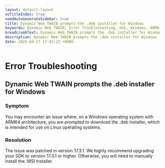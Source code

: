 ```yaml
---
layout: default-layout
noTitleIndex: true
needAutoGenerateSidebar: true
title: Dynamic Web TWAIN prompts the .deb installer for Windows
keywords: Dynamic Web TWAIN, Error Troubleshooting, deb, Windows, ARM64
breadcrumbText: Dynamic Web TWAIN prompts the .deb installer for Windows
description: Dynamic Web TWAIN prompts the .deb installer for Windows
date: 2025-04-17 17:43:22 +0800
---
```


# Error Troubleshooting

## Dynamic Web TWAIN prompts the .deb installer for Windows

### Symptom

You may encounter an issue where, on a Windows operating system with ARM64 architecture, you are prompted to download the .deb installer, which is intended for use on Linux operating systems.

### Resolution

The issue was patched in version 17.3.1. We highly recommend upgrading your SDK to version 17.3.1 or higher. Otherwise, you will need to manually install the .MSI installer.
